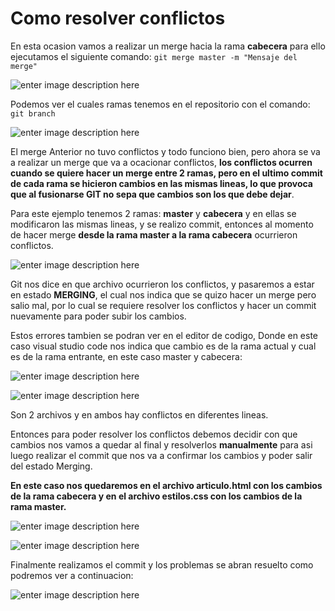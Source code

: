 ﻿# Como resolver conflictos

En esta ocasion vamos a realizar un merge hacia la rama **cabecera**  para ello ejecutamos el siguiente comando:
`git merge master -m "Mensaje del merge"`

![enter image description here](https://i.ibb.co/0m4sMDb/Screenshot-18.png)

Podemos ver el cuales ramas tenemos en el repositorio con el comando:
`git branch`

![enter image description here](https://i.ibb.co/SshCSS8/Screenshot-19.png)

El merge Anterior no tuvo conflictos y todo funciono bien, pero ahora se va a realizar un merge que va a ocacionar conflictos, **los conflictos ocurren cuando se quiere hacer un merge entre 2 ramas, pero en el ultimo commit de cada rama se hicieron cambios en las mismas lineas, lo que provoca que al fusionarse GIT no sepa que cambios son los que debe dejar**.

Para este ejemplo tenemos 2 ramas: **master** y **cabecera** y en ellas se modificaron las mismas lineas, y se realizo commit, entonces al momento de hacer merge **desde la rama master a la rama cabecera** ocurrieron conflictos.

![enter image description here](https://i.ibb.co/XCFq4VM/Screenshot-20.png)

Git nos dice en que archivo ocurrieron los conflictos, y pasaremos a estar en estado **MERGING**, el cual nos indica que se quizo hacer un merge pero salio mal, por lo cual se requiere resolver los conflictos y hacer un commit nuevamente para poder subir los cambios.

Estos errores tambien se podran ver en el editor de codigo, Donde en este caso visual studio code nos indica que cambio es de la rama actual y cual es de la rama entrante, en este caso master y cabecera:

![enter image description here](https://i.ibb.co/t39nT5H/Screenshot-21.png)

![enter image description here](https://i.ibb.co/k2rH26W/Screenshot-22.png)

Son 2 archivos y en ambos hay conflictos en diferentes lineas.

Entonces para poder resolver los conflictos debemos decidir con que cambios nos vamos a quedar al final y resolverlos **manualmente** para asi luego realizar el commit que nos va a confirmar los cambios y poder salir del estado Merging.

**En este caso nos quedaremos en el archivo articulo.html con los cambios de la rama cabecera y en el archivo estilos.css con los cambios de la rama master.**

![enter image description here](https://i.ibb.co/QnYNGN9/Screenshot-23.png)

![enter image description here](https://i.ibb.co/MgsmDX2/Screenshot-24.png)

Finalmente realizamos el commit y los problemas se abran resuelto como podremos ver a continuacion:

![enter image description here](https://i.ibb.co/YNkVrDW/Screenshot-25.png)
